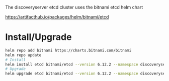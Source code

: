 The discoveryserver etcd cluster uses the bitnami etcd helm chart

https://artifacthub.io/packages/helm/bitnami/etcd

# Install/Upgrade
```bash
helm repo add bitnami https://charts.bitnami.com/bitnami
helm repo update
# Install
helm install etcd bitnami/etcd --version 6.12.2 --namespace discoveryserver --f values.yaml
# Upgrade
helm upgrade etcd bitnami/etcd --version 6.12.2 --namespace discoveryserver --debug -f values.yaml
```
